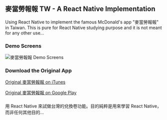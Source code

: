 ## 麥當勞報報 TW - A React Native Implementation
Using React Native to implement the famous McDonald's app "麥當勞報報" in Taiwan. This is pure for React Native studying purpose and it is not meant for any other use...

### Demo Screens
![麥當勞報報 Demo Screens](/../readme/readme/img/screencast.gif?raw=true "麥當勞報報 Demo Screens")

### Download the Original App
[Original 麥當勞報報 on iTunes](https://itunes.apple.com/tw/app/麥當勞報報/id1094635803?l=zh&mt=8)

[Original 麥當勞報報 on Google Play](https://play.google.com/store/apps/details?id=tw.com.mcddaily&hl=zh_TW)

###
用 React Native 來試做台灣的兌換卷功能。目的純粹是用來學習 React Native，而非任何其他目的...
